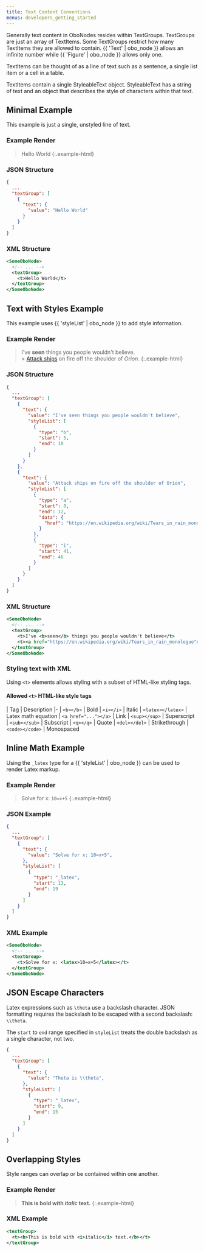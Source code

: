```yaml
---
title: Text Content Conventions
menus: developers_getting_started
---
```


Generally text content in OboNodes resides within TextGroups. TextGroups are just an array of TextItems. Some TextGroups restrict how many TextItems they are allowed to contain. {{ 'Text' | obo_node }} allows an infinite number while {{ 'Figure' | obo_node }} allows only one.

TextItems can be thought of as a line of text such as a sentence, a single list item or a cell in a table.

TextItems contain a single StyleableText object. StyleableText has a string of text and an object that describes the style of characters within that text.

## Minimal Example

This example is just a single, unstyled line of text.

### Example Render

> Hello World
> {:.example-html}

### JSON Structure

```json
{
  ...
  "textGroup": [
    {
      "text": {
        "value": "Hello World"
      }
    }
  ]
}
```

### XML Structure

```xml
<SomeOboNode>
  <!-- ... -->
  <textGroup>
    <t>Hello World</t>
  </textGroup>
</SomeOboNode>
```

## Text with Styles Example

This example uses {{ 'styleList' | obo_node }} to add style information.

### Example Render

> I've <b>seen</b> things you people wouldn't believe. <br /> > [Attack ships](https://en.wikipedia.org/wiki/Tears_in_rain_monologue) on fire off the shoulder of <i>Orion</i>.
> {:.example-html}

### JSON Structure

```json
{
  ...
  "textGroup": [
    {
      "text": {
        "value": "I've seen things you people wouldn't believe",
        "styleList": [
          {
            "type": "b",
            "start": 5,
            "end": 10
          }
        ]
      }
    },
    {
      "text": {
        "value": "Attack ships on fire off the shoulder of Orion",
        "styleList": [
          {
            "type": "a",
            "start": 0,
            "end": 12,
            "data": {
              "href": "https://en.wikipedia.org/wiki/Tears_in_rain_monologue"
            }
          },
          {
            "type": "i",
            "start": 41,
            "end": 46
          }
        ]
      }
    }
  ]
}
```

### XML Structure

```xml
<SomeOboNode>
  <!-- ... -->
  <textGroup>
    <t>I've <b>seen</b> things you people wouldn't believe</t>
    <t><a href="https://en.wikipedia.org/wiki/Tears_in_rain_monologue">Attack ships</a> on fire off the shoulder of <i>Orion</i></t>
  </textGroup>
</SomeOboNode>
```

### Styling text with XML

Using `<t>` elements allows styling with a subset of HTML-like styling tags.

#### Allowed `<t>` HTML-like style tags

| Tag | Description
|-
| `<b></b>` | Bold
| `<i></i>` | Italic
| `<latex></latex>` | Latex math equation
| `<a href="..."></a>` | Link
| `<sup></sup>` | Superscript
| `<sub></sub>` | Subscript
| `<q></q>` | Quote
| `<del></del>` | Strikethrough
| `<code></code>` | Monospaced

## Inline Math Example

Using the `_latex` type for a {{ 'styleList' | obo_node }} can be used to render Latex markup.

### Example Render

> Solve for x: <code>10=x+5</code>
> {:.example-html}

### JSON Example

```json
{
  ...
  "textGroup": [
    {
      "text": {
        "value": "Solve for x: 10=x+5",
      },
      "styleList": [
        {
          "type": "_latex",
          "start": 13,
          "end": 19
        }
      ]
    }
  ]
}
```

### XML Example

```xml
<SomeOboNode>
  <!-- ... -->
  <textGroup>
    <t>Solve for x: <latex>10=x+5</latex></t>
  </textGroup>
</SomeOboNode>
```

## JSON Escape Characters

Latex expressions such as `\theta` use a backslash character. JSON formatting requires the backslash to be escaped with a second backslash: `\\theta`.

The `start` to `end` range specified in `styleList` treats the double backslash as a single character, not two.

```json
{
  ...
  "textGroup": [
    {
      "text": {
        "value": "Theta is \\theta",
      },
      "styleList": [
        {
          "type": "_latex",
          "start": 9,
          "end": 15
        }
      ]
    }
  ]
}
```

## Overlapping Styles

Style ranges can overlap or be contained within one another.

### Example Render

> **This is bold with <i>italic</i> text.**
> {:.example-html}

### XML Example

```xml
<textGroup>
  <t><b>This is bold with <i>italic</i> text.</b></t>
</textGroup>
```
